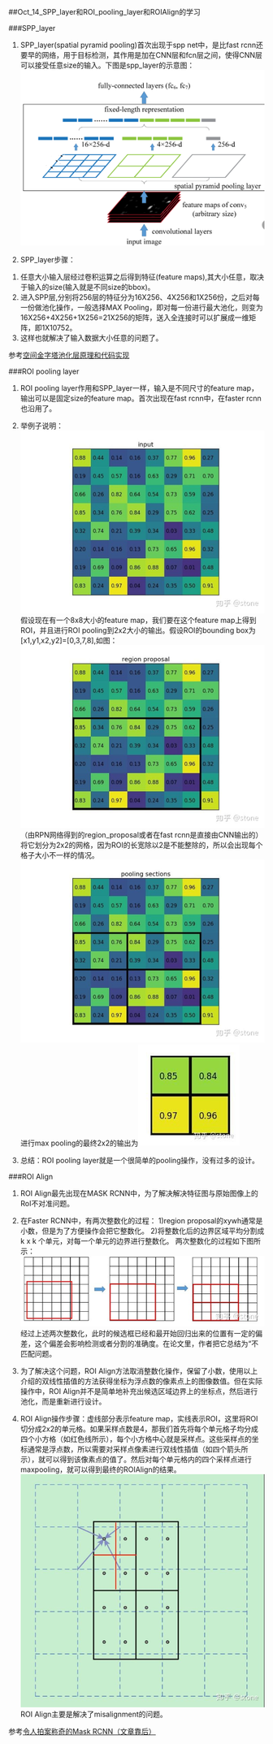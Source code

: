 ##Oct_14_SPP_layer和ROI_pooling_layer和ROIAlign的学习

###SPP_layer

1. SPP_layer(spatial pyramid pooling)首次出现于spp net中，是比fast rcnn还要早的网络，用于目标检测，其作用是加在CNN层和fcn层之间，使得CNN层可以接受任意size的输入。下图是spp_layer的示意图：![](./images/spp_layer.png)

2. SPP_layer步骤：
1) 任意大小输入层经过卷积运算之后得到特征(feature maps),其大小任意，取决于输入的size(输入就是不同size的bbox)。
2) 进入SPP层,分别将256层的特征分为16X256、4X256和1X256份，之后对每一份做池化操作，一般选择MAX Pooling，即对每一份进行最大池化，则变为16X256+4X256+1X256=21X256的矩阵，送入全连接时可以扩展成一维矩阵，即1X10752。
3) 这样也就解决了输入数据大小任意的问题了。

参考[空间金字塔池化层原理和代码实现](https://www.cnblogs.com/marsggbo/p/8572846.html)

###ROI pooling layer

1. ROI pooling layer作用和SPP_layer一样，输入是不同尺寸的feature map，输出可以是固定size的feature map。首次出现在fast rcnn中，在faster rcnn也沿用了。

2. 举例子说明：![](./images/ROI_pooling_input.jpg)假设现在有一个8x8大小的feature map，我们要在这个feature map上得到ROI，并且进行ROI pooling到2x2大小的输出。假设ROI的bounding box为 [x1,y1,x2,y2]=[0,3,7,8],如图：![](./images/ROI_pooling_region_proposal.jpg)（由RPN网络得到的region_proposal或者在fast rcnn是直接由CNN输出的）将它划分为2x2的网格，因为ROI的长宽除以2是不能整除的，所以会出现每个格子大小不一样的情况。![](./images/ROI_pooling2.jpg)进行max pooling的最终2x2的输出为![](./images/ROI_pooling_output.jpg)

3. 总结：ROI pooling layer就是一个很简单的pooling操作，没有过多的设计。

###ROI Align
1. ROI Align最先出现在MASK RCNN中，为了解决解决特征图与原始图像上的RoI不对准问题。

2. 在Faster RCNN中，有两次整数化的过程：
1)region proposal的xywh通常是小数，但是为了方便操作会把它整数化。
2)将整数化后的边界区域平均分割成 k x k 个单元，对每一个单元的边界进行整数化。
两次整数化的过程如下图所示：![](./images/faster_rcnn_int.jpg)
经过上述两次整数化，此时的候选框已经和最开始回归出来的位置有一定的偏差，这个偏差会影响检测或者分割的准确度。在论文里，作者把它总结为“不匹配问题。

3. 为了解决这个问题，ROI Align方法取消整数化操作，保留了小数，使用以上介绍的双线性插值的方法获得坐标为浮点数的像素点上的图像数值。但在实际操作中，ROI Align并不是简单地补充出候选区域边界上的坐标点，然后进行池化，而是重新进行设计。

4. ROI Align操作步骤：虚线部分表示feature map，实线表示ROI，这里将ROI切分成2x2的单元格。如果采样点数是4，那我们首先将每个单元格子均分成四个小方格（如红色线所示），每个小方格中心就是采样点。这些采样点的坐标通常是浮点数，所以需要对采样点像素进行双线性插值（如四个箭头所示），就可以得到该像素点的值了。然后对每个单元格内的四个采样点进行maxpooling，就可以得到最终的ROIAlign的结果。![](./images/ROI_Align.jpg)ROI Align主要是解决了misalignment的问题。


参考[令人拍案称奇的Mask RCNN（文章靠后）](https://zhuanlan.zhihu.com/p/37998710)

